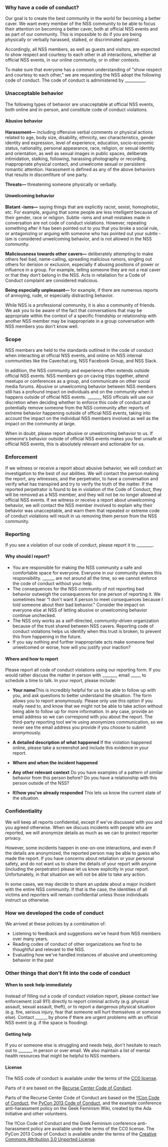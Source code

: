 ### Why have a code of conduct?

Our goal is to create the best community in the world for becoming a better caver. We want every member of the NSS community to be able to focus their attention on becoming a better caver, both at official NSS events and as part of our community. This is impossible to do if you are being physically or verbally harassed, stalked, or discriminated against.

Accordingly, all NSS members, as well as guests and visitors, are expected to show respect and courtesy to each other in all interactions, whether at official NSS events, in our online community, or in other contexts.

To make sure that everyone has a common understanding of "show respect and courtesy to each other," we are requesting the NSS adopt the following code of conduct. The code of conduct is administered by __________.


### Unacceptable behavior

The following types of behavior are unacceptable at official NSS events, both online and in-person, and constitute code of conduct violations.


#### Abusive behavior

**Harassment—** including offensive verbal comments or physical actions related to age, body size, disability, ethnicity, sex characteristics, gender identity and expression, level of experience, education, socio-economic status, nationality, personal appearance, race, religion, or sexual identity and orientation, as well as sexual images in public spaces, deliberate intimidation, stalking, following, harassing photography or recording, inappropriate physical contact, and unwelcome sexual or persistent romantic attention. Harassment is defined as any of the above behaviors that results in discomfiture of one party.

**Threats—** threatening someone physically or verbally.

#### Unwelcoming behavior

**Blatant -isms—** saying things that are explicitly racist, sexist, homophobic, etc. For example, arguing that some people are less intelligent because of their gender, race or religion. Subtle -isms and small mistakes made in conversation are not code of conduct violations. However, repeating something after it has been pointed out to you that you broke a social rule, or antagonizing or arguing with someone who has pointed out your subtle -ism is considered unwelcoming behavior, and is not allowed in the NSS community.

**Maliciousness towards other cavers—** deliberately attempting to make others feel bad, name-calling, spreading malicious rumors, singling out others for derision or exclusion, especially if abusing positions of power or influence in a group. For example, telling someone they are not a real caver or that they don’t belong in the NSS. Acts in retaliation for a Code of Conduct complaint are considered malicious.

**Being especially unpleasant—** for example, if there are numerous reports of annoying, rude, or especially distracting behavior.

While NSS is a professional community, it is also a community of friends. We ask you to be aware of the fact that conversations that may be appropriate within the context of a specific friendship or relationship with another NSS member may be inappropriate in a group conversation with NSS members you don't know well.


### Scope

NSS members are held to the standards outlined in the code of conduct when interacting at official NSS events, and online on NSS internal communities like the Cavechat.org, NSS Facebook Group, and NSS Slack.

In addition, the NSS community and experience often extends outside official NSS events. NSS members go on caving trips together, attend meetups or conferences as a group, and communicate on other social media forums. Abusive or unwelcoming behavior between NSS members still has a profound impact on individuals and on the community when it happens outside of official NSS events. _______ NSS officials will use our discretion when deciding whether to enforce this code of conduct and potentially remove someone from the NSS community after reports of extreme behavior happening outside of official NSS events, taking into account the impact on the individual NSS members involved as well as the impact on the community at large.

When in doubt, please report abusive or unwelcoming behavior to us. If someone's behavior outside of official NSS events makes you feel unsafe at official NSS events, this is absolutely relevant and actionable for us.


### Enforcement

If we witness or receive a report about abusive behavior, we will conduct an investigation to the best of our abilities.  We will contact the person making the report, any witnesses, and the perpetrator, to have a conversation and verify what has transpired and try to verify the truth of the matter.  If the reported perpetrator is found to be in violation of the Code of Conduct, they will be removed as a NSS member, and they will not be no longer allowed at official NSS events. If we witness or receive a report about unwelcoming behavior, we will contact the NSS member involved to explain why their behavior was unacceptable, and warn them that repeated or extreme code of conduct violations will result in us removing them person from the NSS community.


### Reporting

If you see a violation of our code of conduct, please report it to ________.

#### Why should I report?

* You are responsible for making the NSS community a safe and comfortable space for everyone. Everyone in our community shares this responsibility. ______ are not around all the time, so we cannot enforce the code of conduct without your help.
* The consequences for the NSS community of not reporting bad behavior outweigh the consequences for one person of reporting it. We sometimes hear “I don't want X person to meet consequences because I told someone about their bad behavior." Consider the impact on everyone else at NSS of letting abusive or unwelcoming behavior continue unchecked.
* The NSS only works as a self-directed, community-driven organization because of the trust shared between NSS cavers. Reporting code of conduct violations helps us identify when this trust is broken, to prevent this from happening in the future.
* If you say nothing and further inappropriate acts make someone feel unwelcomed or worse, how will you justify your inaction?


#### Where and how to report

Please report all code of conduct violations using our reporting form. If you would rather discuss the matter in person with _______, email _____ to schedule a time to talk. In your report, please include:
* **Your name**This is incredibly helpful for us to be able to follow up with you, and ask questions to better understand the situation. The form allows you to report anonymously. Please only use this option if you really need to, and know that we might not be able to take action without being able to follow up for more information. In any case, provide an email address so we can correspond with you about the report. The third-party reporting tool we're using anonymizes communication, so we never see the email address you provide if you choose to submit anonymously.

* **A detailed description of what happened** If the violation happened online, please take a screenshot and include this evidence in your report.
* **Where and when the incident happened**
* **Any other relevant context** Do you have examples of a pattern of similar behavior from this person before? Do you have a relationship with this person outside of the NSS?
* **If/how you've already responded** This lets us know the current state of the situation.



### Confidentiality

We will keep all reports confidential, except if we've discussed with you and you agreed otherwise. When we discuss incidents with people who are reported, we will anonymize details as much as we can to protect reporter privacy.

However, some incidents happen in one-on-one interactions, and even if the details are anonymized, the reported person may be able to guess who made the report. If you have concerns about retaliation or your personal safety, and do not want us to share the details of your report with anyone (including the perpetrator) please let us know explicitly in your report. Unfortunately, in that situation we will not be able to take any action.

In some cases, we may decide to share an update about a major incident with the entire NSS community. If that is the case, the identities of all victims and reporters will remain confidential unless those individuals instruct us otherwise.


### How we developed the code of conduct

We arrived at these policies by a combination of:
* Listening to feedback and suggestions we've heard from NSS members over many years.
* Reading codes of conduct of other organizations we find to be thoughtful and relevant to the NSS.
* Evaluating how we've handled instances of abusive and unwelcoming behavior in the past



### Other things that don't fit into the code of conduct


#### When to seek help immediately

Instead of filling out a code of conduct violation report, please contact law enforcement (call 911) directly to report criminal activity (e.g. physical assault, sexual assault, theft), or to report a dangerous physical situation (e.g. fire, serious injury, fear that someone will hurt themselves or someone else). Contact ______ by phone if there are urgent problems with an official NSS event (e.g. if the space is flooding).


#### Getting help

If you or someone else is struggling and needs help, don't hesitate to reach out to _______ in person or over email. We also maintain a list of mental health resources that might be helpful to NSS members.

#### License

The NSS code of conduct is available under the terms of the [CC0 license](https://creativecommons.org/share-your-work/public-domain/cc0/).

Parts of it are based on the [Recurse Center Code of Conduct](https://www.recurse.com/code-of-conduct).

Parts of the Recurse Center Code of Conduct are based on the [!!Con Code of Conduct](http://bangbangcon.com/conduct.html), the [PyCon 2013 Code of Conduct](https://us.pycon.org/2013/about/code-of-conduct/), and the example conference anti-harassment policy on the Geek Feminism Wiki, created by the Ada Initiative and other volunteers.

The !!Con Code of Conduct and the Geek Feminism conference anti-harassment policy are available under the terms of the CC0 license. The PyCon 2013 Code of Conduct is available under the terms of the [Creative Commons Attribution 3.0 Unported License](https://creativecommons.org/licenses/by/3.0/).
